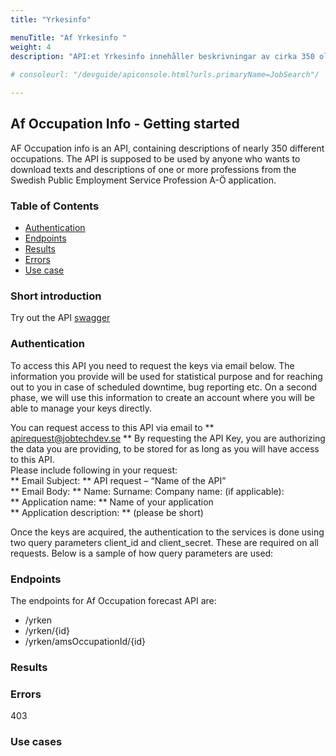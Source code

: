 ```yaml
---
title: "Yrkesinfo"

menuTitle: "Af Yrkesinfo "
weight: 4
description: "API:et Yrkesinfo innehåller beskrivningar av cirka 350 olika yrken."
              
# consoleurl: "/devguide/apiconsole.html?urls.primaryName=JobSearch"/

---
```




## Af Occupation Info - Getting started



AF Occupation info is an API, containing descriptions of nearly 350 different occupations. 
The API is supposed to be used by anyone who wants to download texts and descriptions of one or more professions from the Swedish Public Employment Service Profession A-Ö application.

### Table of Contents
* [Authentication](#authentication)
* [Endpoints](#endpoints)
* [Results](#results)
* [Errors](#errors)
* [Use case](#use-cases)



### Short introduction


Try out the API [swagger](/docs/occupations/yrkesinfoswagger/)


 


### Authentication
To access this API you need to request the keys via email below. The information you provide will be used for statistical purpose and for reaching out to you in case of scheduled downtime, bug reporting etc. 
On a second phase, we will use this information to create an account where you will be able to manage your keys directly.  

You can request access to this API via email to ** apirequest@jobtechdev.se **
By requesting the API Key, you are authorizing the data you are providing, to be stored for as long as you will have access to this API.  
Please include following in your request:  
** Email Subject: ** API request – “Name of the API”  
** Email Body: ** Name: Surname: Company name: (if applicable):  
** Application name: ** Name of your application  
** Application description: ** (please be short)    

Once the keys are acquired, the authentication to the services is done using two query parameters client_id and client_secret. 
These are required on all requests. Below is a sample of how query parameters are used:

### Endpoints
The endpoints for Af Occupation forecast API are:

* /yrken  
* /yrken/{id}
* /yrken/amsOccupationId/{id}





### Results




### Errors

403 

### Use cases





